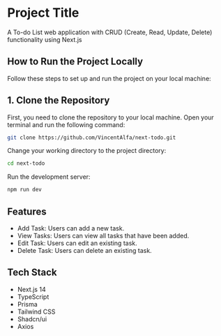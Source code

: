 
# Project Title

A To-do List web application with CRUD (Create, Read, Update, Delete) functionality using Next.js

## How to Run the Project Locally

Follow these steps to set up and run the project on your local machine:

## 1. Clone the Repository

First, you need to clone the repository to your local machine. Open your terminal and run the following command:

```bash
git clone https://github.com/VincentAlfa/next-todo.git
```
Change your working directory to the project directory:
```bash
cd next-todo
```
Run the development server: 
```bash
npm run dev
```

## Features
- Add Task: Users can add a new task.
- View Tasks: Users can view all tasks that have been added.
- Edit Task: Users can edit an existing task.
- Delete Task: Users can delete an existing task.



## Tech Stack
- Next.js 14
- TypeScript 
- Prisma
- Tailwind CSS
- Shadcn/ui
- Axios

